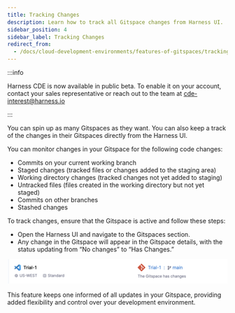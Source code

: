 ```yaml
---
title: Tracking Changes
description: Learn how to track all Gitspace changes from Harness UI.
sidebar_position: 4
sidebar_label: Tracking Changes
redirect_from:
  - /docs/cloud-development-environments/features-of-gitspaces/tracking-changes
---
```


:::info

Harness CDE is now available in public beta. To enable it on your account, contact your sales representative or reach out to the team at cde-interest@harness.io

:::

You can spin up as many Gitspaces as they want. You can also keep a track of the changes in their Gitspaces directly from the Harness UI. 

You can monitor changes in your Gitspace for the following code changes:
- Commits on your current working branch
- Staged changes (tracked files or changes added to the staging area)
- Working directory changes (tracked changes not yet added to staging)
- Untracked files (files created in the working directory but not yet staged)
- Commits on other branches
- Stashed changes

To track changes, ensure that the Gitspace is active and follow these steps:
- Open the Harness UI and navigate to the Gitspaces section.
- Any change in the Gitspace will appear in the Gitspace details, with the status updating from “No changes” to “Has Changes.”

![](./static/gitspace-changes.png)

This feature keeps one informed of all updates in your Gitspace, providing added flexibility and control over your development environment.


